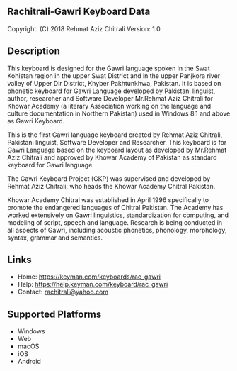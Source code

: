 Rachitrali-Gawri Keyboard Data
------------------------------

Copyright:      (C) 2018 Rehmat Aziz Chitrali
Version:        1.0


Description
-----------

This keyboard is designed for the Gawri language spoken in the Swat Kohistan region in the upper Swat District and in the upper Panjkora river valley of Upper Dir District, Khyber Pakhtunkhwa, Pakistan. It is based on phonetic keyboard for Gawri Language 
developed by Pakistani linguist, author, researcher and Software Developer Mr.Rehmat Aziz Chitrali for 
Khowar Academy (a literary Association working on the language and culture documentation in Northern Pakistan) used in Windows 8.1 and above as Gawri Keyboard.

This is the first Gawri language keyboard created by Rehmat Aziz Chitrali, Pakistani linguist, 
Software Developer and Researcher. This keyboard is for Gawri Language based on the keyboard layout 
as developed by Mr.Rehmat Aziz Chitrali and approved by Khowar Academy of Pakistan as standard keyboard 
for Gawri language.

The Gawri Keyboard Project (GKP) was supervised and developed by Rehmat Aziz Chitrali, who heads the 
Khowar Academy Chitral Pakistan. 

Khowar Academy Chitral was established in April 1996 specifically to promote the endangered languages 
of Chitral Pakistan. The Academy has worked extensively on Gawri linguistics, standardization for 
computing, and modeling of script, speech and language. Research is being conducted in all aspects of 
Gawri, including acoustic phonetics, phonology, morphology, syntax, grammar and semantics.

Links
-----

 * Home:    	https://keyman.com/keyboards/rac_gawri
 * Help:    	https://help.keyman.com/keyboard/rac_gawri
 * Contact: 	<rachitrali@yahoo.com>

Supported Platforms
-------------------
 * Windows
 * Web
 * macOS
 * iOS
 * Android